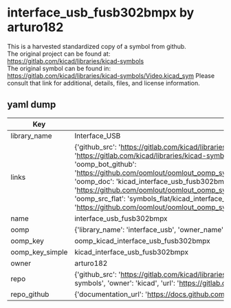 # interface_usb_fusb302bmpx by arturo182  
This is a harvested standardized copy of a symbol from github.  
The original project can be found at:  
https://gitlab.com/kicad/libraries/kicad-symbols  
The original symbol can be found in:
https://gitlab.com/kicad/libraries/kicad-symbols/Video.kicad_sym
Please consult that link for additional, details, files, and license information.  
## yaml dump  
| Key | Value |  
| --- | --- |  
| library_name | Interface_USB |  
| links | {'github_src': 'https://gitlab.com/kicad/libraries/kicad-symbols/Video.kicad_sym', 'github_src_repo': 'https://gitlab.com/kicad/libraries/kicad-symbols', 'oomp_bot': 'kicad_interface_usb_fusb302bmpx/working', 'oomp_bot_github': 'https://github.com/oomlout/oomlout_oomp_symbol_bot/tree/main/kicad_interface_usb_fusb302bmpx/working', 'oomp_doc': 'kicad_interface_usb_fusb302bmpx/working', 'oomp_doc_github': 'https://github.com/oomlout/oomlout_oomp_symbol_doc/tree/main/kicad_interface_usb_fusb302bmpx/working', 'oomp_src_flat': 'symbols_flat/kicad_interface_usb_fusb302bmpx/working', 'oomp_src_flat_github': 'https://github.com/oomlout/oomlout_oomp_symbol_src/tree/main/kicad_interface_usb_fusb302bmpx/working'} |  
| name | interface_usb_fusb302bmpx |  
| oomp | {'library_name': 'interface_usb', 'owner_name': 'kicad', 'symbol_name': 'interface_usb_fusb302bmpx'} |  
| oomp_key | oomp_kicad_interface_usb_fusb302bmpx |  
| oomp_key_simple | kicad_interface_usb_fusb302bmpx |  
| owner | arturo182 |  
| repo | {'github_src': 'https://gitlab.com/kicad/libraries/kicad-symbols/Video.kicad_sym', 'name': 'libraries/kicad-symbols', 'owner': 'kicad', 'url': 'https://gitlab.com/kicad/libraries/kicad-symbols'} |  
| repo_github | {'documentation_url': 'https://docs.github.com/rest/repos/repos#get-a-repository', 'message': 'Not Found'} |  

